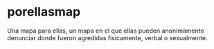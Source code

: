 # porellasmap
Una mapa para ellas, un mapa en el que ellas pueden anonimamente denunciar donde fueron agredidas fisicamente, verbal o sexualmente.
